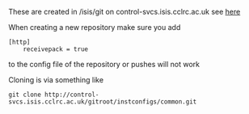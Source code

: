 These are created in /isis/git on control-svcs.isis.cclrc.ac.uk see [here](https://control-svcs.isis.cclrc.ac.uk/git/)

When creating a new repository make sure you add   

    [http]
        receivepack = true

to the config file of the repository or pushes will not work

Cloning is via something like
 
    git clone http://control-svcs.isis.cclrc.ac.uk/gitroot/instconfigs/common.git


